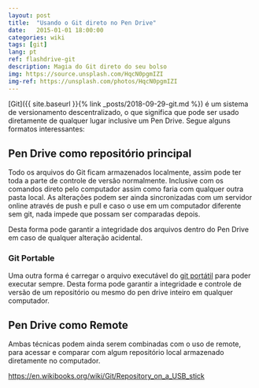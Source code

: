 ```yaml
---
layout: post
title:  "Usando o Git direto no Pen Drive"
date:   2015-01-01 18:00:00
categories: wiki
tags: [git]
lang: pt
ref: flashdrive-git
description: Magia do Git direto do seu bolso
img: https://source.unsplash.com/HqcN0pgmIZI
img-ref: https://unsplash.com/photos/HqcN0pgmIZI
---
```


[Git]({{ site.baseurl }}{% link _posts/2018-09-29-git.md %}) é um sistema de versionamento descentralizado, o que significa que pode ser usado diretamente de qualquer lugar inclusive um Pen Drive. Segue alguns formatos interessantes:

## Pen Drive como repositório principal

Todo os arquivos do Git ficam armazenados localmente, assim pode ter toda a parte de controle de versão normalmente. Inclusive com os comandos direto pelo computador assim como faria com qualquer outra pasta local. As alterações podem ser ainda sincronizadas com um servidor online através de push e pull e caso o use em um computador diferente sem git, nada impede que possam ser comparadas depois.

Desta forma pode garantir a integridade dos arquivos dentro do Pen Drive em caso de qualquer alteração acidental.

### Git Portable

Uma outra forma é carregar o arquivo executável do [git portátil](https://git-scm.com/download/win) para poder executar sempre. Desta forma pode garantir a integridade e controle de versão de um repositório ou mesmo do pen drive inteiro em qualquer computador.

## Pen Drive como Remote

Ambas técnicas podem ainda serem combinadas com o uso de remote, para acessar e comparar com algum repositório local armazenado diretamente no computador.

https://en.wikibooks.org/wiki/Git/Repository_on_a_USB_stick
